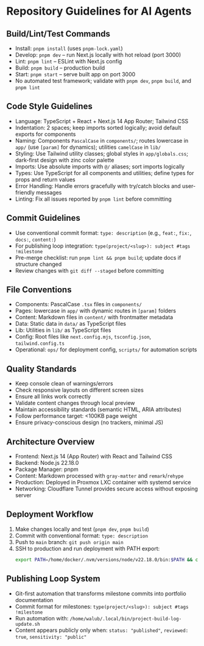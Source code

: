 # Repository Guidelines for AI Agents

## Build/Lint/Test Commands
- Install: `pnpm install` (uses `pnpm-lock.yaml`)
- Develop: `pnpm dev` – run Next.js locally with hot reload (port 3000)
- Lint: `pnpm lint` – ESLint with Next.js config
- Build: `pnpm build` – production build
- Start: `pnpm start` – serve built app on port 3000
- No automated test framework; validate with `pnpm dev`, `pnpm build`, and `pnpm lint`

## Code Style Guidelines
- Language: TypeScript + React + Next.js 14 App Router; Tailwind CSS
- Indentation: 2 spaces; keep imports sorted logically; avoid default exports for components
- Naming: Components `PascalCase` in `components/`; routes lowercase in `app/` (use `[param]` for dynamics); utilities `camelCase` in `lib/`
- Styling: Use Tailwind utility classes; global styles in `app/globals.css`; dark-first design with zinc color palette
- Imports: Use absolute imports with `@/` aliases; sort imports logically
- Types: Use TypeScript for all components and utilities; define types for props and return values
- Error Handling: Handle errors gracefully with try/catch blocks and user-friendly messages
- Linting: Fix all issues reported by `pnpm lint` before committing

## Commit Guidelines
- Use conventional commit format: `type: description` (e.g., `feat:`, `fix:`, `docs:`, `content:`)
- For publishing loop integration: `type(project/<slug>): subject #tags !milestone`
- Pre-merge checklist: run `pnpm lint && pnpm build`; update docs if structure changed
- Review changes with `git diff --staged` before committing

## File Conventions
- Components: PascalCase `.tsx` files in `components/`
- Pages: lowercase in `app/` with dynamic routes in `[param]` folders
- Content: Markdown files in `content/` with frontmatter metadata
- Data: Static data in `data/` as TypeScript files
- Lib: Utilities in `lib/` as TypeScript files
- Config: Root files like `next.config.mjs`, `tsconfig.json`, `tailwind.config.ts`
- Operational: `ops/` for deployment config, `scripts/` for automation scripts

## Quality Standards
- Keep console clean of warnings/errors
- Check responsive layouts on different screen sizes
- Ensure all links work correctly
- Validate content changes through local preview
- Maintain accessibility standards (semantic HTML, ARIA attributes)
- Follow performance target: <100KB page weight
- Ensure privacy-conscious design (no trackers, minimal JS)

## Architecture Overview
- Frontend: Next.js 14 (App Router) with React and Tailwind CSS
- Backend: Node.js 22.18.0
- Package Manager: pnpm
- Content: Markdown processed with `gray-matter` and `remark`/`rehype`
- Production: Deployed in Proxmox LXC container with systemd service
- Networking: Cloudflare Tunnel provides secure access without exposing server

## Deployment Workflow
1. Make changes locally and test (`pnpm dev`, `pnpm build`)
2. Commit with conventional format: `type: description`
3. Push to `main` branch: `git push origin main`
4. SSH to production and run deployment with PATH export:
   ```bash
   export PATH=/home/docker/.nvm/versions/node/v22.18.0/bin:$PATH && cd /home/docker/wallykroeker.com && git pull origin main && pnpm install && pnpm build && echo "********" | sudo -S systemctl restart wally-web
   ```

## Publishing Loop System
- Git-first automation that transforms milestone commits into portfolio documentation
- Commit format for milestones: `type(project/<slug>): subject #tags !milestone`
- Run automation with: `/home/walub/.local/bin/project-build-log-update.sh`
- Content appears publicly only when: `status: "published"`, `reviewed: true`, `sensitivity: "public"`